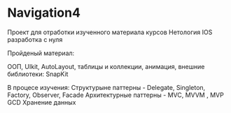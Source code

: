 # Navigation4
Проект для отработки изученного материала курсов Нетология IOS разработка с нуля

Пройденый материал:

ООП, UIkit, AutoLayout, таблицы и коллекции, анимация, внешние библиотеки: SnapKit

В процесе изучения:
Структурыне паттерны - Delegate, Singleton, Factory, Observer, Facade
Архитектурные паттерны - MVC, MVVM , MVP
GCD
Хранение данных

